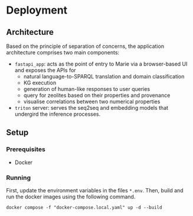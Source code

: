 # Deployment

## Architecture

Based on the principle of separation of concerns, the application architecture comprises two main components:

- `fastapi_app`: acts as the point of entry to Marie via a browser-based UI and exposes the APIs for
  - natural language-to-SPARQL translation and domain classification
  - KG execution
  - generation of human-like responses to user queries
  - query for zeolites based on their properties and provenance
  - visualise correlations between two numerical properties
- `triton` server: serves the seq2seq and embedding models that undergird the inference processes. 

## Setup

### Prerequisites

- Docker

### Running

First, update the environment variables in the files `*.env`. Then, build and run the docker images using the following command.

```docker compose -f "docker-compose.local.yaml" up -d --build```
